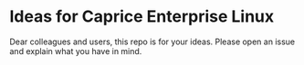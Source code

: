 # Ideas for Caprice Enterprise Linux

Dear colleagues and users, this repo is for your ideas. Please open an issue and explain what you have in mind. 

